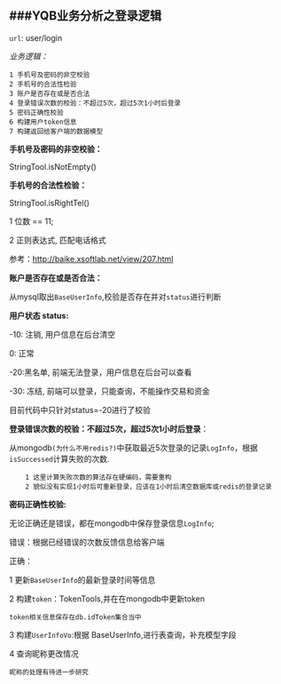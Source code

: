 ###YQB业务分析之登录逻辑
---

`url`: user/login

*业务逻辑：*

	1 手机号及密码的非空校验
	2 手机号的合法性检验
	3 账户是否存在或是否合法
	4 登录错误次数的校验：不超过5次，超过5次1小时后登录
	5 密码正确性校验
	6 构建用户token信息
	7 构建返回给客户端的数据模型
	

**手机号及密码的非空校验：**

StringTool.isNotEmpty()

**手机号的合法性检验：**

StringTool.isRightTel()

1 位数 == 11;

2 正则表达式, 匹配电话格式

参考：<http://baike.xsoftlab.net/view/207.html>

**账户是否存在或是否合法：**

从mysql取出`BaseUserInfo`,校验是否存在并对`status`进行判断

**用户状态 status:**

-10: 注销, 用户信息在后台清空

0: 正常

-20:黑名单, 前端无法登录，用户信息在后台可以查看

-30: 冻结, 前端可以登录，只能查询，不能操作交易和资金

目前代码中只针对status=-20进行了校验

**登录错误次数的校验：不超过5次，超过5次1小时后登录**：

从mongodb`(为什么不用redis?)`中获取最近5次登录的记录`LogInfo`，根据`isSuccessed`计算失败的次数.

		1 这里计算失败次数的算法存在硬编码，需要重构
		2 貌似没有实现1小时后可重新登录，应该在1小时后清空数据库或redis的登录记录

**密码正确性校验:**

无论正确还是错误，都在mongodb中保存登录信息`LogInfo`;

错误：根据已经错误的次数反馈信息给客户端

正确：

1 更新`BaseUserInfo`的最新登录时间等信息

2 构建`token`：TokenTools,并在在mongodb中更新token

	token相关信息保存在db.idToken集合当中

3 构建`UserInfoVo`:根据 BaseUserInfo,进行表查询，补充模型字段

4 查询昵称更改情况

	昵称的处理有待进一步研究






	 









 



